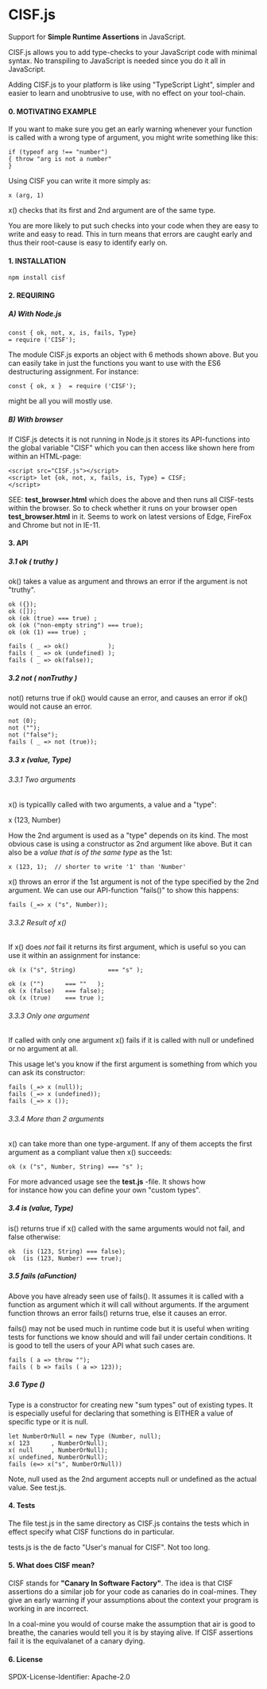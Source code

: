 # CISF.js
Support for **Simple Runtime Assertions** 
in JavaScript.
 
CISF.js allows you to add type-checks to your 
JavaScript code  with minimal syntax. 
No transpiling to JavaScript is needed since you
do it all in JavaScript.

Adding CISF.js to your platform is like
using "TypeScript Light", simpler and
easier to learn and unobtrusive to use, 
with no effect on your tool-chain. 

#### 0. MOTIVATING EXAMPLE

If you want to make sure you get
an early warning whenever your 
function is called with a wrong
type of argument, you might write
something like this: 

    if (typeof arg !== "number") 
    { throw "arg is not a number"
    }
 
 Using CISF you can write it more simply as:
 
    x (arg, 1)
 
 x() checks that its first and 2nd argument
 are of the same type.
 
 You are more likely to put such checks
 into your code when they are easy
 to write and easy to read. This
 in turn means that errors are caught
 early and thus their root-cause is
 easy to identify early on.
 
 
 
#### 1. INSTALLATION
    npm install cisf
    
#### 2. REQUIRING

##### A) With Node.js

    const { ok, not, x, is, fails, Type} 
    = require ('CISF');

The module CISF.js exports an object
with 6 methods shown above. But you 
can  easily take in just the functions
you want to use with the ES6 destructuring
assignment. For instance:

    const { ok, x }  = require ('CISF');

might be all you will mostly use.

##### B) With  browser

If CISF.js detects it is not
running in Node.js it stores its API-functions
into the global variable "CISF" which you
can then access like shown here from within an
HTML-page:

    <script src="CISF.js"></script>
    <script> let {ok, not, x, fails, is, Type} = CISF;
    </script>



SEE: **test_browser.html** which does the
above and then runs all CISF-tests 
within the browser. So to
check whether it runs on your browser 
open  **test_browser.html** in it. 
Seems to work on latest versions of Edge, 
FireFox and Chrome but not in IE-11. 

#### 3. API  

##### 3.1 ok ( truthy )
 
 ok() takes a  value
 as argument and throws an error
 if the argument is not "truthy".
 
    ok ({});
    ok ([]);
    ok (ok (true) === true) ;                
    ok (ok ("non-empty string") === true);
    ok (ok (1) === true) ;
    
    fails ( _ => ok()           ); 					
    fails ( _ => ok (undefined) );
    fails ( _ => ok(false));


##### 3.2 not ( nonTruthy )
not() returns true if ok()
would cause an error, and causes
an error if ok() would not cause an error.

    not (0);
    not ("");
    not ("false");
    fails ( _ => not (true));


##### 3.3  x (value, Type)

###### 3.3.1  Two arguments
 x() is typicallly called with
 two arguments, a value and
 a "type":
  
  x (123, Number) 

  How the 2nd argument is used 
  as a "type" depends on its kind. The
 most obvious case is using a constructor
 as 2nd argument like above.  But it 
 can also be a _value that is of the same type_
 as the 1st:
 
    x (123, 1);  // shorter to write '1' than 'Number'
 
 
 
 x() throws an error
 if the 1st argument is not of the 
 type specified by the 2nd argument. 
 We can use our API-function "fails()"
 to show this happens:  
   
    fails (_=> x ("s", Number));

 
     
######  3.3.2  Result of x() 

If x() does _not_ fail it returns its
 first argument, which is useful
 so you can use it within an
 assignment for instance:
 
    ok (x ("s", String) 	    === "s" );

    ok (x ("")      === ""   );
    ok (x (false)   === false);
    ok (x (true)    === true );
    
###### 3.3.3 Only one argument
 If called with only one argument x() 
 fails if it is called with null
 or undefined or no argument at all.
 
 This usage let's you know if the 
 first argument is something from
 which you can ask its constructor:
 
    fails (_=> x (null));
    fails (_=> x (undefined));
    fails (_=> x ());
  
   
 ###### 3.3.4  More than 2 arguments
 x() can take more than one type-argument.
 If any of them accepts the first argument 
 as a  compliant value then x() succeeds:  
 
    ok (x ("s", Number, String) === "s" );
 
  
  For more advanced usage see
  the **test.js** -file. It shows how  
  for instance how you can define 
  your own  "custom types".
  
  
##### 3.4 is (value, Type)
is() returns true if x() called with the
same arguments would not fail, and false
otherwise:

    ok  (is (123, String) === false);
    ok  (is (123, Number) === true);

##### 3.5 fails (aFunction)
Above you have already seen use of fails().
It assumes it is called with a function
as argument which it will call without
arguments. If the argument function throws
an error fails() returns true, else it
causes an error.

fails() may not be  used much
in runtime code but it is useful when writing
tests for functions we know should and will fail
under certain conditions.  It  is good to tell
the users of your API what such
cases are.

    fails ( a => throw "");
    fails ( b => fails ( a => 123));


##### 3.6 Type ()
Type is a constructor for creating new "sum types"
out of existing types. It is especially useful
for declaring that something is EITHER
a value of specific type or it is null.

    let NumberOrNull = new Type (Number, null);
    x( 123      , NumberOrNull);
    x( null     , NumberOrNull);
    x( undefined, NumberOrNull);
    fails (e=> x("s", NumberOrNull))

Note, null used as the 2nd argument
accepts  null or undefined as the actual
value. See test.js.




#### 4. Tests
The file test.js in the same directory as CISF.js
contains the tests which in effect specify what 
CISF functions do in particular. 

tests.js is the de facto "User's manual 
for CISF". Not too long.
   
   
#### 5. What does CISF mean?

CISF stands for **"Canary In Software Factory"**.
The idea is that CISF assertions do a
similar job for your code as canaries do
in coal-mines. They give an early warning
if your assumptions about the context your 
program is working in are incorrect.  

In a coal-mine you would of course make the
assumption that air is good to breathe, 
the canaries would tell you it is by
staying alive. If CISF assertions fail
it is the equivalanet of a canary dying.




#### 6. License
SPDX-License-Identifier: Apache-2.0




